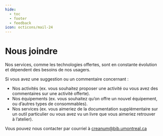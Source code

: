 ```yaml
---
hide: 
  - toc
  - footer
  - feedback
icon: octicons/mail-24
---
```


<style>
  .md-content__button {
    display: none;
  }
</style>

# Nous joindre

Nos services, comme les technologies offertes, sont en constante évolution et dépendent des besoins de nos usagers. 

Si vous avez une suggestion ou un commentaire concernant :

- Nos activités (ex. vous souhaitez proposer une activité ou vous avez des commentaires sur une activité offerte).
- Nos équipements (ex. vous souhaitez qu’on offre un nouvel équipement, ou d’autres types de consommables).
- Nos services (ex. vous aimeriez de la documentation supplémentaire sur un outil particulier ou vous avez vu un livre que vous aimeriez retrouver à l’atelier).

Vous pouvez nous contacter par courriel à [creanum@bib.umontreal.ca](mailto:creanum@bib.umontreal.ca)
